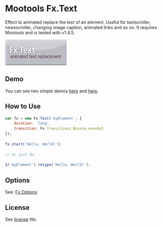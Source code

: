 Mootools Fx.Text
===

Effect to animated replace the text of an element. Useful for textscroller, newsscroller, changing image caption, animated links and so on.
It requires Mootools and is tested with v1.4.5.

![Screenshot](http://github.com/SunboX/mootools-fx-text/raw/master/mootools-fx-text.png)


Demo
---

You can see two simple demos [here](http://jsfiddle.net/yVMCW/) and [here](http://jsfiddle.net/VEXAg/).


How to Use
---
```javascript
var fx = new Fx.Text('myElement', {
	duration: 'long',
	transition: Fx.Transitions.Bounce.easeOut
});

fx.start('Hello, World!');

// or just do:

$('myElement').retype('Hello, World!');
```

Options
---

See: [Fx Options](http://mootools.net/docs/core/Fx/Fx)



License
---

See [license](http://github.com/SunboX/mootools-fx-text/blob/master/license) file.